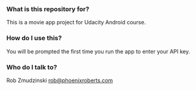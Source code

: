 
### What is this repository for? ###
This is a movie app project for Udacity Android course.


### How do I use this? ###
You will be prompted the first time you run the app to enter your API key.


### Who do I talk to? ###
Rob Zmudzinski
rob@phoenixroberts.com
